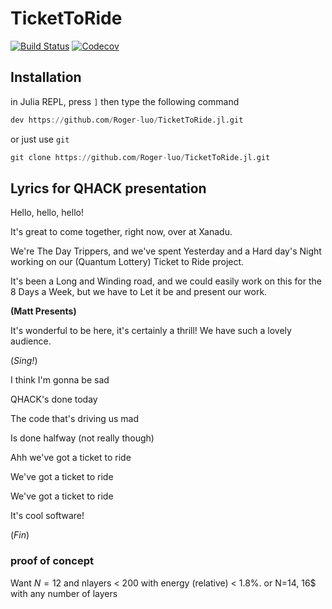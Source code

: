 # TicketToRide

[![Build Status](https://travis-ci.com/Roger-luo/TicketToRide.jl.svg?branch=master)](https://travis-ci.com/Roger-luo/TicketToRide.jl)
[![Codecov](https://codecov.io/gh/Roger-luo/TicketToRide.jl/branch/master/graph/badge.svg)](https://codecov.io/gh/Roger-luo/TicketToRide.jl)

## Installation

in Julia REPL, press `]` then type the following command

```jl
dev https://github.com/Roger-luo/TicketToRide.jl.git
```

or just use `git`

```jl
git clone https://github.com/Roger-luo/TicketToRide.jl.git
```

## Lyrics for QHACK presentation

Hello, hello, hello!

It's great to come together, right now, over at Xanadu. 

We're The Day Trippers, and we've spent Yesterday and a Hard day's Night working on our (Quantum Lottery) Ticket to Ride project.

It's been a Long and Winding road, and we could easily work on this for the 8 Days a Week, but we have to Let it be and present our work.

**(Matt Presents)**

It's wonderful to be here, it's certainly a thrill! We have such a lovely audience.

(*Sing!*)


I think I'm gonna be sad


QHACK's done today


The code that's driving us mad


Is done halfway (not really though)



Ahh we've got a ticket to ride


We've got a ticket to ride


We've got a ticket to ride


It's cool software!


(*Fin*)

### proof of concept
Want $N=12$ and nlayers < 200 with energy (relative) < 1.8%. 
or N=14, 16$ with any number of layers
